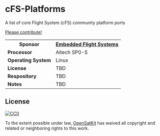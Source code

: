 # cFS-Platforms

A list of core Flight System (cFS) community platform ports

[Please contribute!](contributing.md)

<table>
  <tr>
    <th>Sponsor</th>
    <th><a href="https://www.efsi.com/">Embedded Flight Systems</a></th>
  </tr>
  <tr>
    <td><b>Processor</b></td>
    <td>Aitech SP0-S</td>
  </tr>
  <tr>
    <td><b>Operating System</b></td>
    <td>Linux</td>
  </tr>
  <tr>
    <td><b>License</b></td>
    <td>TBD</td>
  </tr>
  <tr>
    <td><b>Respository</b></td>
    <td>TBD</td>
  </tr>
  <tr>
    <td><b>Notes</b></td>
    <td>TBD</td>
  </tr>
</table>

## License

[![CC0](http://mirrors.creativecommons.org/presskit/buttons/88x31/svg/cc-zero.svg)](https://creativecommons.org/publicdomain/zero/1.0/)

To the extent possible under law, [OpenSatKit](https://github.com/OpenSatKit/) has waived all copyright and related or neighboring rights to this work.
